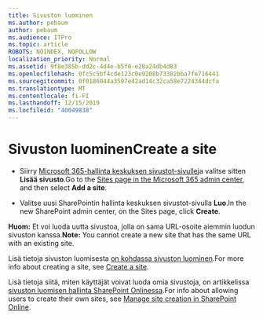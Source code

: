 ```yaml
---
title: Sivuston luominen
ms.author: pebaum
author: pebaum
ms.audience: ITPro
ms.topic: article
ROBOTS: NOINDEX, NOFOLLOW
localization_priority: Normal
ms.assetid: 9f8e385b-dd2c-4d4e-b5f0-e28a24db4d83
ms.openlocfilehash: 0fc5c5bf4cde123c0e9208b73382bba7fe716441
ms.sourcegitcommit: 0f0186044a3597e42ad14c32ca58e7224344dcfa
ms.translationtype: MT
ms.contentlocale: fi-FI
ms.lasthandoff: 12/15/2019
ms.locfileid: "40049838"
---
```

# <a name="create-a-site"></a><span data-ttu-id="e9a04-102">Sivuston luominen</span><span class="sxs-lookup"><span data-stu-id="e9a04-102">Create a site</span></span>

- <span data-ttu-id="e9a04-103">Siirry [Microsoft 365-hallinta keskuksen sivustot-sivulle](https://portal.office.com/adminportal/home#/SitesList)ja valitse sitten **Lisää sivusto**.</span><span class="sxs-lookup"><span data-stu-id="e9a04-103">Go to the [Sites page in the Microsoft 365 admin center](https://portal.office.com/adminportal/home#/SitesList), and then select **Add a site**.</span></span> 
    
- <span data-ttu-id="e9a04-104">Valitse uusi SharePointin hallinta keskuksen sivustot-sivulla **Luo**.</span><span class="sxs-lookup"><span data-stu-id="e9a04-104">In the new SharePoint admin center, on the Sites page, click **Create**.</span></span> 
    
<span data-ttu-id="e9a04-105">**Huom:** Et voi luoda uutta sivustoa, jolla on sama URL-osoite aiemmin luodun sivuston kanssa.</span><span class="sxs-lookup"><span data-stu-id="e9a04-105">**Note:** You cannot create a new site that has the same URL with an existing site.</span></span> 
  
<span data-ttu-id="e9a04-106">Lisä tietoja sivuston luomisesta [on kohdassa sivuston luominen](https://go.microsoft.com/fwlink/?linkid=866295).</span><span class="sxs-lookup"><span data-stu-id="e9a04-106">For more info about creating a site, see [Create a site](https://go.microsoft.com/fwlink/?linkid=866295).</span></span>
  
<span data-ttu-id="e9a04-107">Lisä tietoja siitä, miten käyttäjät voivat luoda omia sivustoja, on artikkelissa [sivuston luomisen hallinta SharePoint Onlinessa](https://go.microsoft.com/fwlink/?linkid=866296).</span><span class="sxs-lookup"><span data-stu-id="e9a04-107">For info about allowing users to create their own sites, see [Manage site creation in SharePoint Online](https://go.microsoft.com/fwlink/?linkid=866296).</span></span>
  

